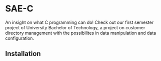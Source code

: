 # SAE-C
An insight on what C programming can do! Check out our first semester project of University Bachelor of Technology, a project on customer directory management with the possibilites in data manipulation and data configuration.

## Installation

